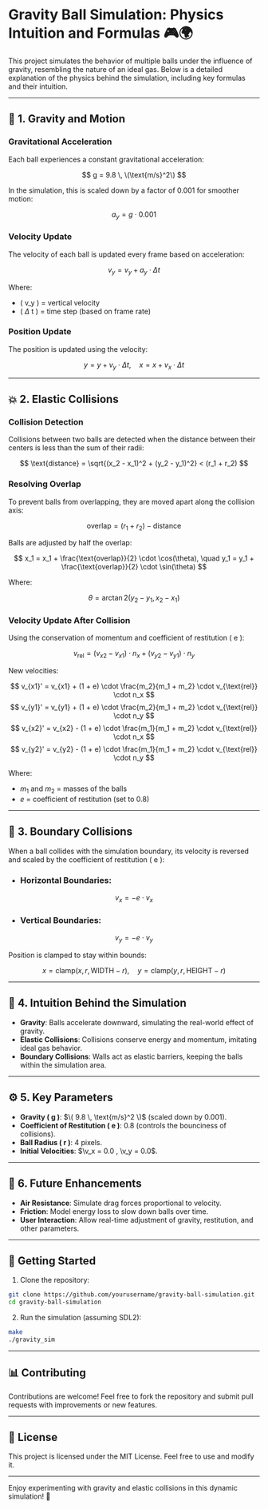 # Gravity Ball Simulation: Physics Intuition and Formulas 🎮🌍

This project simulates the behavior of multiple balls under the influence of gravity, resembling the nature of an ideal gas. Below is a detailed explanation of the physics behind the simulation, including key formulas and their intuition.

---

## 📌 1. Gravity and Motion

### Gravitational Acceleration

Each ball experiences a constant gravitational acceleration:

$$
g = 9.8 \, \(\text{m/s}^2\)
$$

In the simulation, this is scaled down by a factor of 0.001 for smoother motion:

$$
a_y = g \cdot 0.001
$$

### Velocity Update

The velocity of each ball is updated every frame based on acceleration:

$$
v_y = v_y + a_y \cdot \Delta t
$$

Where:
- \( v_y \) = vertical velocity
- \( $\Delta$ t \) = time step (based on frame rate)

### Position Update

The position is updated using the velocity:

$$
y = y + v_y \cdot \Delta t, \quad x = x + v_x \cdot \Delta t
$$

---

## 💥 2. Elastic Collisions

### Collision Detection

Collisions between two balls are detected when the distance between their centers is less than the sum of their radii:

$$
\text{distance} = \sqrt{(x_2 - x_1)^2 + (y_2 - y_1)^2} < (r_1 + r_2)
$$

### Resolving Overlap

To prevent balls from overlapping, they are moved apart along the collision axis:

$$
\text{overlap} = (r_1 + r_2) - \text{distance}
$$

Balls are adjusted by half the overlap:

$$
x_1 = x_1 + \frac{\text{overlap}}{2} \cdot \cos(\theta), \quad y_1 = y_1 + \frac{\text{overlap}}{2} \cdot \sin(\theta)
$$

Where:

$$
\theta = \arctan2(y_2 - y_1, x_2 - x_1)
$$

### Velocity Update After Collision

Using the conservation of momentum and coefficient of restitution \( e \):

$$
v_{\text{rel}} = (v_{x2} - v_{x1}) \cdot n_x + (v_{y2} - v_{y1}) \cdot n_y
$$

New velocities:

$$
v_{x1}' = v_{x1} + (1 + e) \cdot \frac{m_2}{m_1 + m_2} \cdot v_{\text{rel}} \cdot n_x
$$
$$
v_{y1}' = v_{y1} + (1 + e) \cdot \frac{m_2}{m_1 + m_2} \cdot v_{\text{rel}} \cdot n_y
$$
$$
v_{x2}' = v_{x2} - (1 + e) \cdot \frac{m_1}{m_1 + m_2} \cdot v_{\text{rel}} \cdot n_x
$$
$$
v_{y2}' = v_{y2} - (1 + e) \cdot \frac{m_1}{m_1 + m_2} \cdot v_{\text{rel}} \cdot n_y
$$

Where:
- $m_1$ and $m_2$ = masses of the balls
- $e$ = coefficient of restitution (set to 0.8)

---

## 🛑 3. Boundary Collisions

When a ball collides with the simulation boundary, its velocity is reversed and scaled by the coefficient of restitution \( e \):

- ### Horizontal Boundaries:

$$
v_x = -e \cdot v_x
$$

- ### Vertical Boundaries:

$$
v_y = -e \cdot v_y
$$

Position is clamped to stay within bounds:

$$
x = \text{clamp}(x, r, \text{WIDTH} - r), \quad y = \text{clamp}(y, r, \text{HEIGHT} - r)
$$

---

## 🧠 4. Intuition Behind the Simulation

- **Gravity**: Balls accelerate downward, simulating the real-world effect of gravity.
- **Elastic Collisions**: Collisions conserve energy and momentum, imitating ideal gas behavior.
- **Boundary Collisions**: Walls act as elastic barriers, keeping the balls within the simulation area.

---

## ⚙️ 5. Key Parameters

- **Gravity \( g \)**: $\( 9.8 \, \text{m/s}^2 \)$ (scaled down by 0.001).
- **Coefficient of Restitution \( e \)**: 0.8 (controls the bounciness of collisions).
- **Ball Radius \( r \)**: 4 pixels.
- **Initial Velocities**: $\v_x = 0.0 , \v_y = 0.0$.

---

## 🚀 6. Future Enhancements

- **Air Resistance**: Simulate drag forces proportional to velocity.
- **Friction**: Model energy loss to slow down balls over time.
- **User Interaction**: Allow real-time adjustment of gravity, restitution, and other parameters.

---

## 📖 Getting Started

1. Clone the repository:

```bash
git clone https://github.com/yourusername/gravity-ball-simulation.git
cd gravity-ball-simulation
```

2. Run the simulation (assuming SDL2):

```bash
make
./gravity_sim
```

---

## 📊 Contributing

Contributions are welcome! Feel free to fork the repository and submit pull requests with improvements or new features.

---

## 📄 License

This project is licensed under the MIT License. Feel free to use and modify it.

---

Enjoy experimenting with gravity and elastic collisions in this dynamic simulation! 🎉

